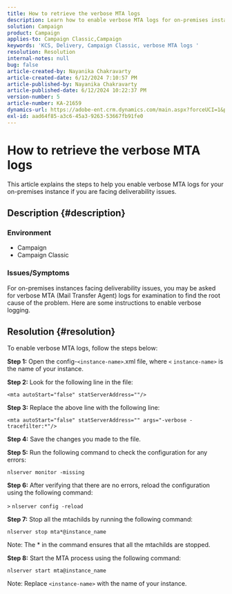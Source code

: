 ```yaml
---
title: How to retrieve the verbose MTA logs
description: Learn how to enable verbose MTA logs for on-premises instances facing deliverability issues.
solution: Campaign
product: Campaign
applies-to: Campaign Classic,Campaign
keywords: 'KCS, Delivery, Campaign Classic, verbose MTA logs '
resolution: Resolution
internal-notes: null
bug: false
article-created-by: Nayanika Chakravarty
article-created-date: 6/12/2024 7:10:57 PM
article-published-by: Nayanika Chakravarty
article-published-date: 6/12/2024 10:22:37 PM
version-number: 5
article-number: KA-21659
dynamics-url: https://adobe-ent.crm.dynamics.com/main.aspx?forceUCI=1&pagetype=entityrecord&etn=knowledgearticle&id=7683ac7a-ef28-ef11-840a-000d3a3764e0
exl-id: aad64f85-a3c6-45a3-9263-53667fb91fe0
---
```

# How to retrieve the verbose MTA logs


This article explains the steps to help you enable verbose MTA logs for your on-premises instance if you are facing deliverability issues.

## Description {#description}


### Environment

- Campaign
- Campaign Classic


### Issues/Symptoms

For on-premises instances facing deliverability issues, you may be asked for verbose MTA (Mail Transfer Agent) logs for examination to find the root cause of the problem. Here are some instructions to enable verbose logging.


## Resolution {#resolution}


To enable verbose MTA logs, follow the steps below:

<b>Step 1:</b>
Open the config-`<instance-name>`.xml file, where `<` `instance-name>` is the name of your instance.

<b>Step 2:</b>
Look for the following line in the file:

`<mta autoStart="false" statServerAddress=""/>`

<b>Step 3:</b>
Replace the above line with the following line:

`<mta autoStart="false" statServerAddress="" args="-verbose -tracefilter:*"/>`

<b>Step 4:</b>
Save the changes you made to the file.

<b>Step 5:</b>
Run the following command to check the configuration for any errors:

`nlserver monitor -missing`

<b>Step 6:</b>
After verifying that there are no errors, reload the configuration using the following command:

`>` `nlserver config -reload`

<b>Step 7:</b>
Stop all the mtachilds by running the following command:

`nlserver stop mta*@instance_name`

Note: The \* in the command ensures that all the mtachilds are stopped.

<b>Step 8:</b>
Start the MTA process using the following command:

`nlserver start mta@instance_name`

Note: Replace `<instance-name>` with the name of your instance.
